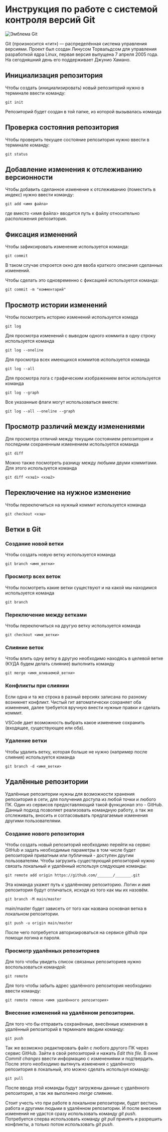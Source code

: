 # **Инструкция по работе с системой контроля версий Git**

![Эмблема Git](git.jpg)

Git (произносится «гит») — распределённая система управления версиями. Проект был создан Линусом Торвальдсом для управления разработкой ядра Linux, первая версия выпущена 7 апреля 2005 года. На сегодняшний день его поддерживает Джунио Хамано.

## Инициализация репозитория

Чтобы создать (инициализировать) новый репозиторий нужно в терминале ввести команду:

    git init

Репозиторий будет создан в той папке, из которой вызывалась команда

## Проверка состояния репозитория

Чтобы проверить текущее состояние репозитория нужно ввести в терминале команду:

    git status

## Добавление изменения к отслеживанию версионности

Чтобы добавить сделанное изменение к отслеживанию (поместить в индекс) нужно ввести команду:

    git add <имя файла>

где вместо <имя файла> вводится путь к файлу относительно расположения репозитория.

## Фиксация изменений

Чтобы зафиксировать изменение используется команда:

    git commit

В таком случае откроется окно для ввоба краткого описания сделанных изменений.

Чтобы сделать это одновременно с фиксацией используется команда:

    git commit -m "комментарий"

## Просмотр истории изменений

Чтобы посмотреть историю изменений используется комада

    git log

Для просмотра изменений с выводом одного коммита в одну строку используется команда

    git log --oneline

Для просмотра всех имеющихся коммитов используется команда

    git log --all

Для просмотра лога с графическим изображением веток используется команда

    git log --graph

Все указанные флаги могут использоваться вместе:

    git log --all --oneline --graph

## Просмотр различий между изменениями

Для просмотра отличий между текущим состоянием репозитория и последним сохраненным изменением используется команда

    git diff

Можно также посмотреть разницу между любыми двуми коммитами. Для этого используется команда

    git diff <хэш1> <хэш2>

## Переключение на нужное изменение

Чтобы переключиться на нужный коммит используется команда

    git checkout <хэш>

## Ветки в Git

### Создание новой ветки

Чтобы создать новую ветку используется команда

    git branch <имя_ветки>

### Просмотр всех веток

Чтобы посмотреть какие ветки существуют и на какой мы находимся используется команда

    git branch

### Переключение между ветками

Чтобы переключиться на другую ветку используется команда

    git checkout <имя_ветки>

### Слияние веток

Чтобы влить одну ветку в другую необходимо находясь в целевой ветке (КУДА будем делать слияние) выполнить команду

    git merge <имя_вливаемой_ветки>

### Конфликты при слиянии

Если одна и та же строка в разный версиях записана по разному возникнет конфликт.
Чистый гит автоматически сохраняет оба изменения, далее требуется вручную внести нужные правки и сделать коммит.

VSСode дает возможность выбрать какое изменение сохранить (входящее, существующее или оба).

### Удаление ветки

Чтобы удалить ветку, которая больше не нужно (например после слияния) используется команда

    git branch -d <имя_ветки>

## Удалённые репозитории

Удалённые репозитории нужны для возможности хранения репозитория в сети, для получения доступа из любой точки и любого ПК. Один из сервисов предоставляющий такой функционал это - GitHub. Данный подход позволяет реализовать командную работу, а так же отслеживать, вносить и согласовывать предлагаемые изменения другими пользователями. 

### Создание нового репозитория 

Чтобы создать новый репозиторий необходимо перейти на сервис GitHub и задать необходимые параметры в том числе будет репозиторий приватным или публичный - доступен другим пользователям. Чтобы загрузить существующий репозиторий нужно связать локальный и удалённый используя следующие команды: 

	git remote add origin https://github.com/_______/_______.git

Эта команда укажет путь к удалённому репозиторию. Логин и имя репозитория будут отличаться, исходя из того как мы их назовём.

	git branch -M main/master

main/master будет зависеть от того как названа основная ветка в локальном репозитории.

	git push -u origin main/master

После чего потребуется авторизироваться на сервисе github при помощи логина и пароля. 

### Просмотр удалённых репозиториев

Для того чтобы увидеть список связаных репозиториев нужно воспользоваться командой:

	git remote 

Для того чтобы забыть адрес удалённого репозитория необходимо ввести команду: 

	git remote remove <имя удалённого репозитория>

### Внесение изменений на удалённом репозитории. 

Для того что бы отправить сохранённые, внесённые изменения в удалённый репозиторий в терминале вводим команду:

	git push

Так же возможно редактировать файл с любого другого ПК через сервис GitHub. Зайти в свой репозиторий и нажать *Edit this file*. В окне *Commit changes* ввести информацию с изменениями и подтвердить. После этого необходимо вытянуть изменения с удалённого репозитория в локальный, это можно сделать используя команду: 

	git pull

После ввода этой команды будут загружены данные с удалённого репозитория, а так же выполнено *merge* слияние. 

Стоит учесть что при работе в локальном репозитории, будет вестись работа и другими людьми в удалённом репозитории. И после внесения изменений не удастся сразу использовать команду *git push*. Потребуется сперва использовать команду *git pull* принять и разрешить конфликты, а только потом использовать *git push*.
